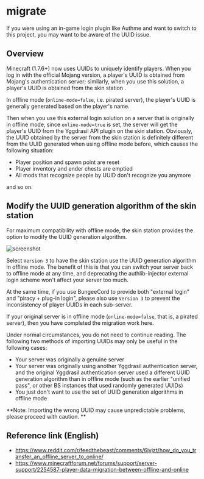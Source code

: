 # migrate

If you were using an in-game login plugin like Authme and want to switch to this project, you may want to be aware of the UUID issue.

## Overview

Minecraft (1.7.6+) now uses UUIDs to uniquely identify players. When you log in with the official Mojang version, a player's UUID is obtained from Mojang's authentication server; similarly, when you use this solution, a player's UUID is obtained from the skin station .

In offline mode (`online-mode=false`, i.e. pirated server), the player's UUID is generally generated based on the player's name.

Then when you use this external login solution on a server that is originally in offline mode, since `online-mode=true` is set, the server will get the player's UUID from the Yggdrasil API plugin on the skin station. Obviously, the UUID obtained by the server from the skin station is definitely different from the UUID generated when using offline mode before, which causes the following situation:

- Player position and spawn point are reset
- Player inventory and ender chests are emptied
- All mods that recognize people by UUID don't recognize you anymore

and so on.

## Modify the UUID generation algorithm of the skin station

For maximum compatibility with offline mode, the skin station provides the option to modify the UUID generation algorithm.

![screenshot](https://i.loli.net/2018/07/09/5b4316adcc533.png)

Select `Version 3` to have the skin station use the UUID generation algorithm in offline mode. The benefit of this is that you can switch your server back to offline mode at any time, and deprecating the authlib-injector external login scheme won't affect your server too much.

At the same time, if you use BungeeCord to provide both "external login" and "piracy + plug-in login", please also use `Version 3` to prevent the inconsistency of player UUIDs in each sub-server.

If your original server is in offline mode (`online-mode=false`, that is, a pirated server), then you have completed the migration work here.

Under normal circumstances, you do not need to continue reading. The following two methods of importing UUIDs may only be useful in the following cases:

- Your server was originally a genuine server
- Your server was originally using another Yggdrasil authentication server, and the original Yggdrasil authentication server used a different UUID generation algorithm than in offline mode (such as the earlier "unified pass", or other BS instances that used randomly generated UUIDs)
- You just don't want to use the set of UUID generation algorithms in offline mode

**Note: Importing the wrong UUID may cause unpredictable problems, please proceed with caution. **

## Reference link (English)

- https://www.reddit.com/r/feedthebeast/comments/6jvjzt/how_do_you_transfer_an_offline_server_to_online/
- https://www.minecraftforum.net/forums/support/server-support/2254587-player-data-migration-between-offline-and-online